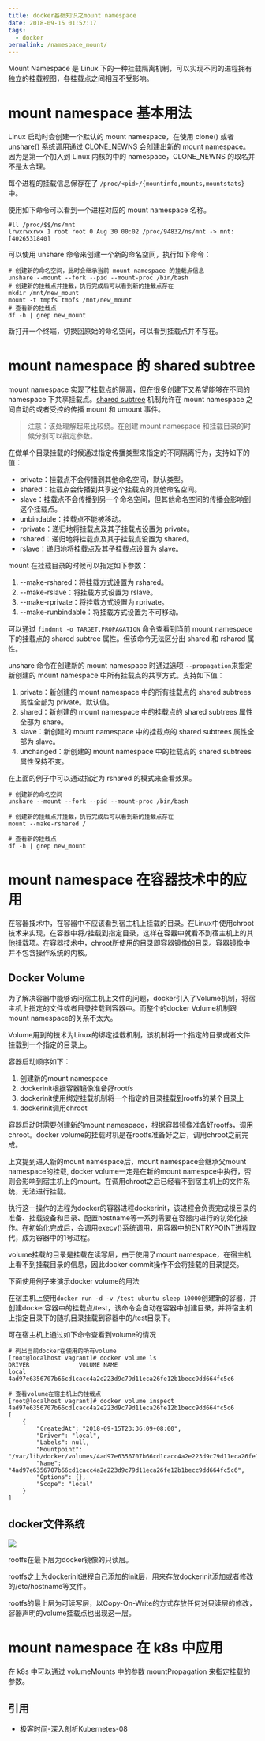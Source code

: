 ```yaml
---
title: docker基础知识之mount namespace
date: 2018-09-15 01:52:17
tags:
  - docker
permalink: /namespace_mount/
---
```

Mount Namespace 是 Linux 下的一种挂载隔离机制，可以实现不同的进程拥有独立的挂载视图，各挂载点之间相互不受影响。
# mount namespace 基本用法

Linux 启动时会创建一个默认的 mount namespace，在使用 clone() 或者 unshare() 系统调用通过 CLONE_NEWNS 会创建出新的 mount namespace。因为是第一个加入到 Linux 内核的中的 namespace，CLONE_NEWNS 的取名并不是太合理。

每个进程的挂载信息保存在了 `/proc/<pid>/{mountinfo,mounts,mountstats}` 中。

使用如下命令可以看到一个进程对应的 mount namespace 名称。
```
#ll /proc/$$/ns/mnt
lrwxrwxrwx 1 root root 0 Aug 30 00:02 /proc/94832/ns/mnt -> mnt:[4026531840]
```

可以使用 unshare 命令来创建一个新的命名空间，执行如下命令：
```
# 创建新的命名空间，此时会继承当前 mount namespace 的挂载点信息
unshare --mount --fork --pid --mount-proc /bin/bash
# 创建新的挂载点并挂载，执行完成后可以看到新的挂载点存在
mkdir /mnt/new_mount
mount -t tmpfs tmpfs /mnt/new_mount
# 查看新的挂载点
df -h | grep new_mount
```

新打开一个终端，切换回原始的命名空间，可以看到挂载点并不存在。

# mount namespace 的 shared subtree

mount namespace 实现了挂载点的隔离，但在很多创建下又希望能够在不同的 namespace 下共享挂载点。[shared subtree](https://www.kernel.org/doc/Documentation/filesystems/sharedsubtree.txt) 机制允许在 mount namespace 之间自动的或者受控的传播  mount 和 umount 事件。

> 注意：该处理解起来比较绕。在创建 mount namespace 和挂载目录的时候分别可以指定参数。

在做单个目录挂载的时候通过指定传播类型来指定的不同隔离行为，支持如下的值：
- private：挂载点不会传播到其他命名空间，默认类型。
- shared：挂载点会传播到共享这个挂载点的其他命名空间。
- slave：挂载点不会传播到另一个命名空间，但其他命名空间的传播会影响到这个挂载点。
- unbindable：挂载点不能被移动。
- rprivate：递归地将挂载点及其子挂载点设置为 private。
- rshared：递归地将挂载点及其子挂载点设置为 shared。
- rslave：递归地将挂载点及其子挂载点设置为 slave。

mount 在挂载目录的时候可以指定如下参数：
1. --make-rshared：将挂载方式设置为 rshared。
2. --make-rslave：将挂载方式设置为 rslave。
3. --make-rprivate：将挂载方式设置为 rprivate。
4. --make-runbindable：将挂载方式设置为不可移动。

可以通过 `findmnt -o TARGET,PROPAGATION` 命令查看到当前 mount namespace 下的挂载点的 shared subtree 属性。但该命令无法区分出 shared 和 rshared 属性。

unshare 命令在创建新的 mount namespace 时通过选项 `--propagation`来指定新创建的 mount namespace 中所有挂载点的共享方式。支持如下值：
1. private：新创建的 mount namespace 中的所有挂载点的 shared subtrees 属性全部为 private。默认值。
2. shared：新创建的 mount namespace 中的挂载点的 shared subtrees 属性全部为 share。
3. slave：新创建的 mount namespace 中的挂载点的 shared subtrees 属性全部为 slave。
4. unchanged：新创建的 mount namespace 中的挂载点的 shared subtrees 属性保持不变。

在上面的例子中可以通过指定为 rshared 的模式来查看效果。

```
# 创建新的命名空间
unshare --mount --fork --pid --mount-proc /bin/bash

# 创建新的挂载点并挂载，执行完成后可以看到新的挂载点存在
mount --make-rshared /

# 查看新的挂载点
df -h | grep new_mount
```

# mount namespace 在容器技术中的应用

在容器技术中，在容器中不应该看到宿主机上挂载的目录。在Linux中使用chroot技术来实现，在容器中将`/`挂载到指定目录，这样在容器中就看不到宿主机上的其他挂载项。在容器技术中，chroot所使用的目录即容器镜像的目录。容器镜像中并不包含操作系统的内核。

## Docker Volume

为了解决容器中能够访问宿主机上文件的问题，docker引入了Volume机制，将宿主机上指定的文件或者目录挂载到容器中。而整个的docker Volume机制跟mount namespace的关系不太大。

Volume用到的技术为Linux的绑定挂载机制，该机制将一个指定的目录或者文件挂载到一个指定的目录上。

容器启动顺序如下：

1. 创建新的mount namespace
2. dockerinit根据容器镜像准备好rootfs
3. dockerinit使用绑定挂载机制将一个指定的目录挂载到rootfs的某个目录上
4. dockerinit调用chroot

容器启动时需要创建新的mount namespace，根据容器镜像准备好rootfs，调用chroot。docker volume的挂载时机是在rootfs准备好之后，调用chroot之前完成。

上文提到进入新的mount namespace后，mount namespace会继承父mount namespace的挂载, docker volume一定是在新的mount namespce中执行，否则会影响到宿主机上的mount。在调用chroot之后已经看不到宿主机上的文件系统，无法进行挂载。

执行这一操作的进程为docker的容器进程dockerinit，该进程会负责完成根目录的准备、挂载设备和目录、配置hostname等一系列需要在容器内进行的初始化操作。在初始化完成后，会调用execv()系统调用，用容器中的ENTRYPOINT进程取代，成为容器中的1号进程。

volume挂载的目录是挂载在读写层，由于使用了mount namespace，在宿主机上看不到挂载目录的信息，因此docker commit操作不会将挂载的目录提交。

下面使用例子来演示docker volume的用法

在宿主机上使用`docker run -d -v /test ubuntu sleep 10000`创建新的容器，并创建docker容器中的挂载点/test，该命令会自动在容器中创建目录，并将宿主机上指定目录下的随机目录挂载到容器中的/test目录下。

可在宿主机上通过如下命令查看到volume的情况

```
# 列出当前docker在使用的所有volume
[root@localhost vagrant]# docker volume ls
DRIVER              VOLUME NAME
local               4ad97e6356707b66cd1cacc4a2e223d9c79d11eca26fe12b1becc9dd664fc5c6

# 查看volume在宿主机上的挂载点
[root@localhost vagrant]# docker volume inspect 4ad97e6356707b66cd1cacc4a2e223d9c79d11eca26fe12b1becc9dd664fc5c6
[
    {
        "CreatedAt": "2018-09-15T23:36:09+08:00",
        "Driver": "local",
        "Labels": null,
        "Mountpoint": "/var/lib/docker/volumes/4ad97e6356707b66cd1cacc4a2e223d9c79d11eca26fe12b1becc9dd664fc5c6/_data",
        "Name": "4ad97e6356707b66cd1cacc4a2e223d9c79d11eca26fe12b1becc9dd664fc5c6",
        "Options": {},
        "Scope": "local"
    }
]
```

## docker文件系统

![](https://kuring.oss-cn-beijing.aliyuncs.com/images/docker_fs.png)

rootfs在最下层为docker镜像的只读层。

rootfs之上为dockerinit进程自己添加的init层，用来存放dockerinit添加或者修改的/etc/hostname等文件。

rootfs的最上层为可读写层，以Copy-On-Write的方式存放任何对只读层的修改，容器声明的volume挂载点也出现这一层。
# mount namespace 在 k8s 中应用
在 k8s 中可以通过 volumeMounts 中的参数 mountPropagation 来指定挂载的参数。

## 引用
- 极客时间-深入剖析Kubernetes-08
